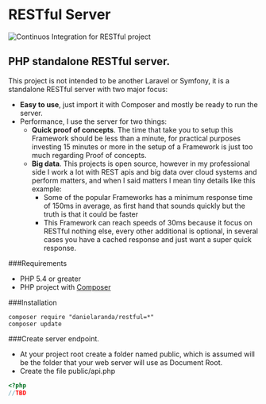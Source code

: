# RESTful Server
![Continuos Integration for RESTful project](https://travis-ci.org/daniel-aranda/RESTful.svg?branch=master)

## PHP standalone RESTful server.

This project is not intended to be another Laravel or Symfony, it is a standalone RESTful server with two major focus:
* **Easy to use**, just import it with Composer and mostly be ready to run the server.
* Performance, I use the server for two things:
  * **Quick proof of concepts**. The time that take you to setup this Framework should be less than a minute, for practical purposes investing 15 minutes or more in the setup of a Framework is just too much regarding Proof of concepts. 
  * **Big data**. This projects is open source, however in my professional side I work a lot with REST apis and big data over cloud systems and perform matters, and when I said matters I mean tiny details like this example:
    * Some of the popular Frameworks has a minimum response time of 150ms in average, as first hand that sounds quickly but the truth is that it could be faster
    * This Framework can reach speeds of 30ms because it focus on RESTful nothing else, every other additional is optional, in several cases you have a cached response and just want a super quick response.

###Requirements
* PHP 5.4 or greater
* PHP project with [Composer](https://getcomposer.org/doc/00-intro.md)

###Installation
```
composer require "danielaranda/restful=*"
composer update
```

###Create server endpoint.
* At your project root create a folder named public, which is assumed will be the folder that your web server will use as Document Root.
* Create the file public/api.php
```php
<?php
//TBD





